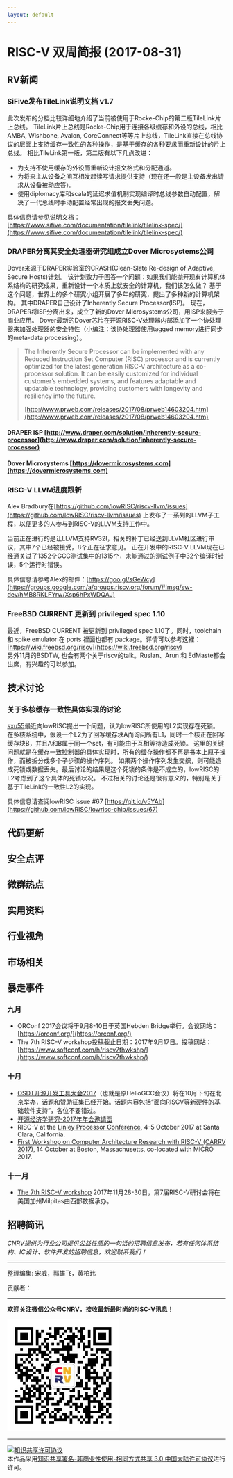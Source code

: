 ```yaml
---
layout: default
---
```


# RISC-V 双周简报 (2017-08-31)

## RV新闻

### SiFive发布TileLink说明文档 v1.7

此次发布的分档比较详细地介绍了当前被使用于Rocke-Chip的第二版TileLink片上总线。
TileLink片上总线是Rocke-Chip用于连接各级缓存和外设的总线，相比AMBA, Wishbone, Avalon, CoreConnect等等片上总线，TileLink直接在总线协议的层面上支持缓存一致性的各种操作，是基于缓存的各种要求而重新设计的片上总线。
相比TileLink第一版，第二版有以下几点改进：
- 为支持不使用缓存的外设而重新设计报文格式和分配通道。
- 为将来主从设备之间互相发起读写请求提供支持（现在还一般是主设备发出请求从设备被动应答）。
- 使用diplomacy库和scala的延迟求值机制实现编译时总线参数自动配置，解决了一代总线时手动配置经常出现的报文丢失问题。

具体信息请参见说明文档：[https://www.sifive.com/documentation/tilelink/tilelink-spec/](https://www.sifive.com/documentation/tilelink/tilelink-spec/)

### DRAPER分离其安全处理器研究组成立Dover Microsystems公司

Dover来源于DRAPER实验室的CRASH(Clean-Slate Re-design of Adaptive, Secure Hosts)计划。
该计划致力于回答一个问题：如果我们能抛开现有计算机体系结构的研究成果，重新设计一个本质上就安全的计算机，我们该怎么做？
基于这个问题，世界上的多个研究小组开展了多年的研究，提出了多种新的计算机架构。
其中DRAPER自己设计了Inherently Secure Processor(ISP)。
现在，DRAPER将ISP分离出来，成立了新的Dover Microsystems公司，用ISP来服务于商业应用。
Dover最新的Dover芯片在开源RISC-V处理器内部添加了一个协处理器来加强处理器的安全特性（小编注：该协处理器使用tagged memory进行同步的meta-data processing）。

> The Inherently Secure Processor can be implemented with any Reduced Instruction Set Computer (RISC) processor and is currently optimized for the latest generation RISC-V architecture as a co-processor solution. It can be easily customized for individual customer’s embedded systems, and features adaptable and updatable technology, providing customers with longevity and resiliency into the future.
>
> [http://www.prweb.com/releases/2017/08/prweb14603204.htm](http://www.prweb.com/releases/2017/08/prweb14603204.htm)

#### DRAPER ISP [http://www.draper.com/solution/inherently-secure-processor](http://www.draper.com/solution/inherently-secure-processor)
#### Dover Microsystems [https://dovermicrosystems.com](https://dovermicrosystems.com)

### RISC-V LLVM进度跟新

Alex Bradbury在[https://github.com/lowRISC/riscv-llvm/issues](https://github.com/lowRISC/riscv-llvm/issues)
上发布了一系列的LLVM子工程，以便更多的人参与到RISC-V的LLVM支持工作中。

当前正在进行的是让LLVM支持RV32I，相关的补丁已经送到LLVM社区进行审议，其中7个已经被接受，8个正在征求意见。
正在开发中的RISC-V LLVM现在已经通关过了1352个GCC测试集中的1315个，未能通过的测试例子中32个编译时错误，5个运行时错误。

具体信息请参考Alex的邮件：[https://goo.gl/sGeWcy](https://groups.google.com/a/groups.riscv.org/forum/#!msg/sw-dev/hMB8RKLFYrw/Xsp6hPxWDQAJ)

### FreeBSD CURRENT 更新到 privileged spec 1.10 
最近，FreeBSD CURRENT 被更新到 privileged spec 1.10了。同时，toolchain 和 spike emulator 在 ports 裡面也都有 package。详情可以参考这裡：[https://wiki.freebsd.org/riscv](https://wiki.freebsd.org/riscv)
</br>
另外11月的BSDTW, 也会有两个关于riscv的talk。Ruslan、Arun 和 EdMaste都会出席，有兴趣的可以参加。


## 技术讨论

### 关于多核缓存一致性具体实现的讨论

[sxu55](https://github.com/sxu55)最近向lowRISC提出一个问题，认为lowRISC所使用的L2实现存在死锁。
在多核系统中，假设一个L2为了回写缓存块A而询问所有L1，同时一个核正在回写缓存块B，并且A和B属于同一个set，有可能由于互相等待造成死锁。
这里的关键问题就是在缓存一致控制器的具体实现时，所有的缓存操作都不再是书本上原子操作，而被拆分成多个子步骤的操作序列。
如果两个操作序列发生交织，则可能造成死锁或数据丢失。最后讨论的结果是这个死锁的条件是不成立的，lowRISC的L2考虑到了这个具体的死锁状况。
不过相关的讨论还是很有意义的，特别是关于基于TileLink的一致性L2的实现。

具体信息请查阅lowRISC issue \#67 [https://git.io/v5YAb](https://github.com/lowRISC/lowrisc-chip/issues/67)

## 代码更新


## 安全点评


## 微群热点


## 实用资料


## 行业视角
	

## 市场相关


## 暴走事件

### 九月

+ ORConf 2017会议将于9月8-10日于英国Hebden Bridge举行。会议网站：[https://orconf.org/](https://orconf.org/)
+ The 7th RISC-V workshop投稿截止日期：2017年9月17日。投稿网站：[https://www.softconf.com/h/riscv7thwkshp/](https://www.softconf.com/h/riscv7thwkshp/)

### 十月

+ [OSDT开源开发工具大会2017](http://www.hellogcc.org/?p=34315)（也就是原HelloGCC会议）将在10月下旬在北京举办，话题和赞助征集已经开始。话题内容包括“面向RISCV等新硬件的基础软件支持”，各位不要错过。
+ [开源经济学研究-2017年年会邀请函](http://www.open-source-economics.org/open_source_economics_2017.html)
+ RISC-V at the [Linley Processor Conference](http://www.linleygroup.com/events/event.php?num=43), 4-5 October 2017 at Santa Clara, California.
+ [First Workshop on Computer Architecture Research with RISC-V (CARRV 2017)](https://carrv.github.io/#first-workshop-on-computer-architecture-research-with-risc-v-carrv-2017), 14 October at Boston, Massachusetts, co-located with MICRO 2017.

### 十一月

+ [The 7th RISC-V workshop](https://www.softconf.com/h/riscv7thwkshp/) 2017年11月28-30日，第7届RISC-V研讨会将在美国加州Milpitas由西部数据承办。


## 招聘简讯

_CNRV提供为行业公司提供公益性质的一句话的招聘信息发布，若有任何体系结构、IC设计、软件开发的招聘信息，欢迎联系我们！_

----

整理编集: 宋威，郭雄飞，黄柏玮

贡献者：

----

**欢迎关注微信公众号CNRV，接收最新最时尚的RISC-V讯息！**

![CNRV微信公众号](/assets/images/cnrv_qr.png)

----

<a rel="license" href="http://creativecommons.org/licenses/by-nc-sa/3.0/cn/"><img alt="知识共享许可协议" style="border-width:0" src="https://i.creativecommons.org/l/by-nc-sa/3.0/cn/80x15.png" /></a><br />本作品采用<a rel="license" href="http://creativecommons.org/licenses/by-nc-sa/3.0/cn/">知识共享署名-非商业性使用-相同方式共享 3.0 中国大陆许可协议</a>进行许可。
